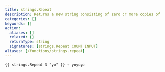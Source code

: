 ```yaml
---
title: strings.Repeat
description: Returns a new string consisting of zero or more copies of another string.
categories: []
keywords: []
action:
  aliases: []
  related: []
  returnType: string
  signatures: [strings.Repeat COUNT INPUT]
aliases: [/functions/strings.repeat]
---
```


```go-html-template
{{ strings.Repeat 3 "yo" }} → yoyoyo
```
